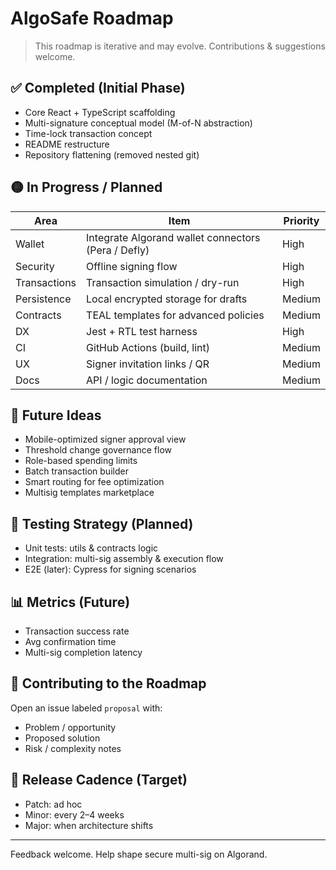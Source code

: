 # AlgoSafe Roadmap

> This roadmap is iterative and may evolve. Contributions & suggestions welcome.

## ✅ Completed (Initial Phase)
- Core React + TypeScript scaffolding
- Multi-signature conceptual model (M-of-N abstraction)
- Time-lock transaction concept
- README restructure
- Repository flattening (removed nested git)

## 🟡 In Progress / Planned
| Area | Item | Priority |
|------|------|----------|
| Wallet | Integrate Algorand wallet connectors (Pera / Defly) | High |
| Security | Offline signing flow | High |
| Transactions | Transaction simulation / dry-run | High |
| Persistence | Local encrypted storage for drafts | Medium |
| Contracts | TEAL templates for advanced policies | Medium |
| DX | Jest + RTL test harness | High |
| CI | GitHub Actions (build, lint) | Medium |
| UX | Signer invitation links / QR | Medium |
| Docs | API / logic documentation | Medium |

## 🔮 Future Ideas
- Mobile-optimized signer approval view
- Threshold change governance flow
- Role-based spending limits
- Batch transaction builder
- Smart routing for fee optimization
- Multisig templates marketplace

## 🧪 Testing Strategy (Planned)
- Unit tests: utils & contracts logic
- Integration: multi-sig assembly & execution flow
- E2E (later): Cypress for signing scenarios

## 📊 Metrics (Future)
- Transaction success rate
- Avg confirmation time
- Multi-sig completion latency

## 🤝 Contributing to the Roadmap
Open an issue labeled `proposal` with:
- Problem / opportunity
- Proposed solution
- Risk / complexity notes

## 📅 Release Cadence (Target)
- Patch: ad hoc
- Minor: every 2–4 weeks
- Major: when architecture shifts

---
Feedback welcome. Help shape secure multi-sig on Algorand.
